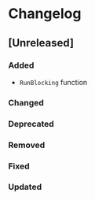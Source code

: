 # Changelog

## [Unreleased]

### Added

- `RunBlocking` function

### Changed

### Deprecated

### Removed

### Fixed

### Updated
